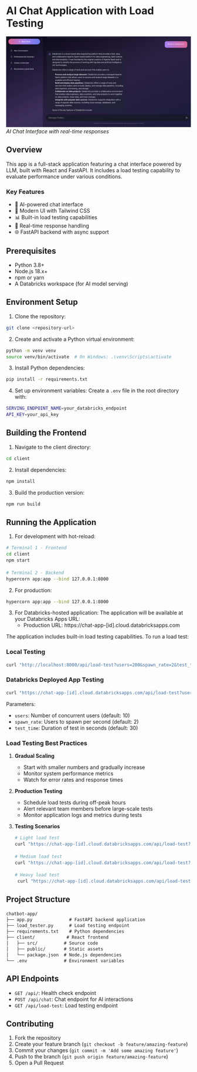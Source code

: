 # AI Chat Application with Load Testing

![Chat Interface](./client/public/chat-interface.png)
*AI Chat Interface with real-time responses*

## Overview
This app is a full-stack application featuring a chat interface powered by LLM, built with React and FastAPI. It includes a load testing capability to evaluate performance under various conditions.

### Key Features
- 🤖 AI-powered chat interface
- 🎨 Modern UI with Tailwind CSS
- 📊 Built-in load testing capabilities
- 🔄 Real-time response handling
- 🌐 FastAPI backend with async support

## Prerequisites
- Python 3.8+
- Node.js 18.x+
- npm or yarn
- A Databricks workspace (for AI model serving)

## Environment Setup

1. Clone the repository:

```bash
git clone <repository-url>
```

2. Create and activate a Python virtual environment:

```bash
python -m venv venv
source venv/bin/activate  # On Windows: .\venv\Scripts\activate
```

3. Install Python dependencies:

```bash
pip install -r requirements.txt
```

4. Set up environment variables:
Create a `.env` file in the root directory with:

```bash
SERVING_ENDPOINT_NAME=your_databricks_endpoint
API_KEY=your_api_key
```

## Building the Frontend

1. Navigate to the client directory:

```bash
cd client
```

2. Install dependencies:

```bash
npm install
```

3. Build the production version:

```bash
npm run build
```

## Running the Application

1. For development with hot-reload:

```bash
# Terminal 1 - Frontend
cd client
npm start

# Terminal 2 - Backend
hypercorn app:app --bind 127.0.0.1:8000
```

2. For production:

```bash
hypercorn app:app --bind 127.0.0.1:8000
```

3. For Databricks-hosted application:
   The application will be available at your Databricks Apps URL:
   - Production URL: https://chat-app-[id].cloud.databricksapps.com


The application includes built-in load testing capabilities. To run a load test:

### Local Testing
```bash
curl "http://localhost:8000/api/load-test?users=200&spawn_rate=2&test_time=10"
```

### Databricks Deployed App Testing
```bash
curl "https://chat-app-[id].cloud.databricksapps.com/api/load-test?users=200&spawn_rate=20&test_time=30"
```

Parameters:
- `users`: Number of concurrent users (default: 10)
- `spawn_rate`: Users to spawn per second (default: 2)
- `test_time`: Duration of test in seconds (default: 30)

### Load Testing Best Practices

1. **Gradual Scaling**
   - Start with smaller numbers and gradually increase
   - Monitor system performance metrics
   - Watch for error rates and response times

2. **Production Testing**
   - Schedule load tests during off-peak hours
   - Alert relevant team members before large-scale tests
   - Monitor application logs and metrics during tests


3. **Testing Scenarios**
   ```bash
   # Light load test
   curl "https://chat-app-[id].cloud.databricksapps.com/api/load-test?users=200&spawn_rate=10&test_time=30"

   # Medium load test
   curl "https://chat-app-[id].cloud.databricksapps.com/api/load-test?users=1000&spawn_rate=100&test_time=30"

   # Heavy load test
    curl "https://chat-app-[id].cloud.databricksapps.com/api/load-test?users=10000&spawn_rate=1000&test_time=30"
   ```

## Project Structure

```
chatbot-app/
├── app.py              # FastAPI backend application
├── load_tester.py      # Load testing endpoint
├── requirements.txt    # Python dependencies
├── client/            # React frontend
│   ├── src/          # Source code
│   ├── public/       # Static assets
│   └── package.json  # Node.js dependencies
└── .env              # Environment variables
```

## API Endpoints

- `GET /api/`: Health check endpoint
- `POST /api/chat`: Chat endpoint for AI interactions
- `GET /api/load-test`: Load testing endpoint

## Contributing

1. Fork the repository
2. Create your feature branch (`git checkout -b feature/amazing-feature`)
3. Commit your changes (`git commit -m 'Add some amazing feature'`)
4. Push to the branch (`git push origin feature/amazing-feature`)
5. Open a Pull Request

